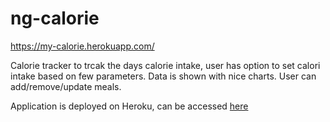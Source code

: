 # ng-calorie
<a href="https://my-calorie.herokuapp.com/
">https://my-calorie.herokuapp.com/
</a>

Calorie tracker to trcak the days calorie intake, user has option to set calori intake based on few parameters. Data is shown with nice charts. User can add/remove/update meals.

Application is deployed on Heroku, can be accessed <a href="https://my-calorie.herokuapp.com/
">here</a>
